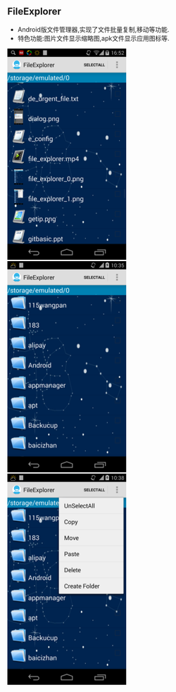 FileExplorer 
-----------------------
+ Android版文件管理器,实现了文件批量复制,移动等功能.
+ 特色功能:图片文件显示缩略图,apk文件显示应用图标等.

<img src="https://raw.githubusercontent.com/flyfire/FileExplorer/master/load_image_asynchronous.png" width=270 height=480 alt="load image asynchronous"/>

<img src="https://raw.githubusercontent.com/flyfire/FileExplorer/master/file_explorer_0.png" width=270 height=480 />

<img src="https://raw.githubusercontent.com/flyfire/FileExplorer/master/file_explorer_1.png" width=270 height=480 />
